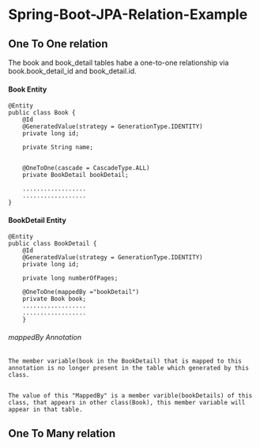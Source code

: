 # Spring-Boot-JPA-Relation-Example
## One To One relation
The book and book_detail tables habe a one-to-one relationship via book.book_detail_id and book_detail.id.

#### Book Entity

	@Entity
	public class Book {
	    @Id
	    @GeneratedValue(strategy = GenerationType.IDENTITY)
	    private long id;

	    private String name;


	    @OneToOne(cascade = CascadeType.ALL)
	    private BookDetail bookDetail;

		..................
		..................
	}
#### BookDetail Entity

	@Entity
	public class BookDetail {
	    @Id
	    @GeneratedValue(strategy = GenerationType.IDENTITY)
	    private long id;

	    private long numberOfPages;

	    @OneToOne(mappedBy ="bookDetail")
	    private Book book;
		..................
		..................
	    }

###### mappedBy Annotation
	The member variable(book in the BookDetail) that is mapped to this annotation is no longer present in the table which generated by this class. 


	The value of this "MappedBy" is a member varible(bookDetails) of this class, that appears in other class(Book), this member variable will appear in that table. 

## One To Many relation
